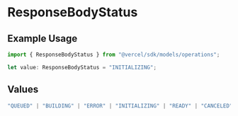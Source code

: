 # ResponseBodyStatus

## Example Usage

```typescript
import { ResponseBodyStatus } from "@vercel/sdk/models/operations";

let value: ResponseBodyStatus = "INITIALIZING";
```

## Values

```typescript
"QUEUED" | "BUILDING" | "ERROR" | "INITIALIZING" | "READY" | "CANCELED"
```